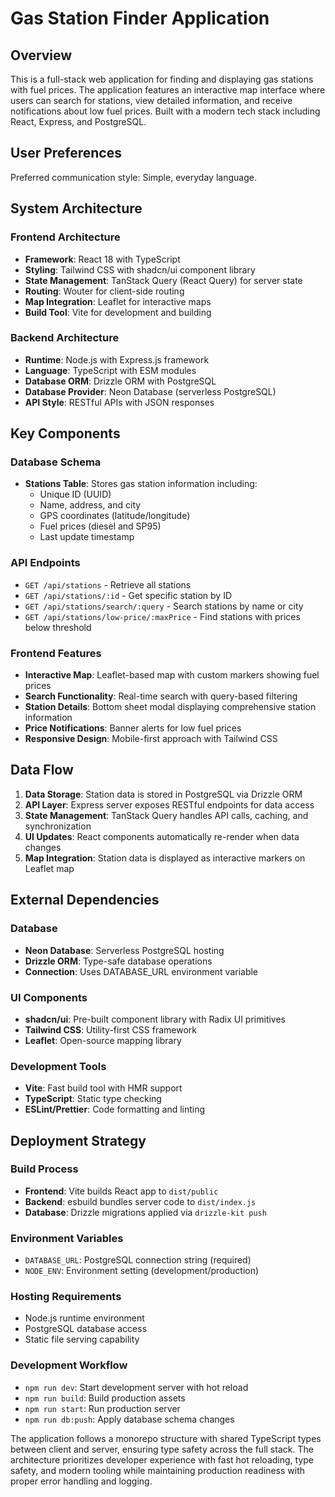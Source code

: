 # Gas Station Finder Application

## Overview

This is a full-stack web application for finding and displaying gas stations with fuel prices. The application features an interactive map interface where users can search for stations, view detailed information, and receive notifications about low fuel prices. Built with a modern tech stack including React, Express, and PostgreSQL.

## User Preferences

Preferred communication style: Simple, everyday language.

## System Architecture

### Frontend Architecture
- **Framework**: React 18 with TypeScript
- **Styling**: Tailwind CSS with shadcn/ui component library
- **State Management**: TanStack Query (React Query) for server state
- **Routing**: Wouter for client-side routing
- **Map Integration**: Leaflet for interactive maps
- **Build Tool**: Vite for development and building

### Backend Architecture
- **Runtime**: Node.js with Express.js framework
- **Language**: TypeScript with ESM modules
- **Database ORM**: Drizzle ORM with PostgreSQL
- **Database Provider**: Neon Database (serverless PostgreSQL)
- **API Style**: RESTful APIs with JSON responses

## Key Components

### Database Schema
- **Stations Table**: Stores gas station information including:
  - Unique ID (UUID)
  - Name, address, and city
  - GPS coordinates (latitude/longitude)  
  - Fuel prices (diesel and SP95)
  - Last update timestamp

### API Endpoints
- `GET /api/stations` - Retrieve all stations
- `GET /api/stations/:id` - Get specific station by ID
- `GET /api/stations/search/:query` - Search stations by name or city
- `GET /api/stations/low-price/:maxPrice` - Find stations with prices below threshold

### Frontend Features
- **Interactive Map**: Leaflet-based map with custom markers showing fuel prices
- **Search Functionality**: Real-time search with query-based filtering
- **Station Details**: Bottom sheet modal displaying comprehensive station information
- **Price Notifications**: Banner alerts for low fuel prices
- **Responsive Design**: Mobile-first approach with Tailwind CSS

## Data Flow

1. **Data Storage**: Station data is stored in PostgreSQL via Drizzle ORM
2. **API Layer**: Express server exposes RESTful endpoints for data access
3. **State Management**: TanStack Query handles API calls, caching, and synchronization
4. **UI Updates**: React components automatically re-render when data changes
5. **Map Integration**: Station data is displayed as interactive markers on Leaflet map

## External Dependencies

### Database
- **Neon Database**: Serverless PostgreSQL hosting
- **Drizzle ORM**: Type-safe database operations
- **Connection**: Uses DATABASE_URL environment variable

### UI Components
- **shadcn/ui**: Pre-built component library with Radix UI primitives
- **Tailwind CSS**: Utility-first CSS framework
- **Leaflet**: Open-source mapping library

### Development Tools
- **Vite**: Fast build tool with HMR support
- **TypeScript**: Static type checking
- **ESLint/Prettier**: Code formatting and linting

## Deployment Strategy

### Build Process
- **Frontend**: Vite builds React app to `dist/public`
- **Backend**: esbuild bundles server code to `dist/index.js`
- **Database**: Drizzle migrations applied via `drizzle-kit push`

### Environment Variables
- `DATABASE_URL`: PostgreSQL connection string (required)
- `NODE_ENV`: Environment setting (development/production)

### Hosting Requirements
- Node.js runtime environment
- PostgreSQL database access
- Static file serving capability

### Development Workflow
- `npm run dev`: Start development server with hot reload
- `npm run build`: Build production assets
- `npm run start`: Run production server
- `npm run db:push`: Apply database schema changes

The application follows a monorepo structure with shared TypeScript types between client and server, ensuring type safety across the full stack. The architecture prioritizes developer experience with fast hot reloading, type safety, and modern tooling while maintaining production readiness with proper error handling and logging.